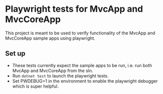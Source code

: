 # Playwright tests for MvcApp and MvcCoreApp

This project is meant to be used to verify functionality of the MvcApp and MvcCoreApp sample apps using playwright.

## Set up

- These tests currently expect the sample apps to be run, i.e. run both MvcApp and MvcCoreApp from the sln.
- Run `dotnet test` to launch the playwright tests.
- Set PWDEBUG=1 in the environment to enable the playwright debugger which is super helpful.

